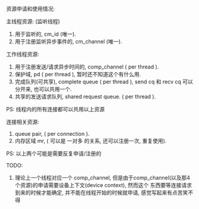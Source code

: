 资源申请和使用情况:

主线程资源: (监听线程)
1. 用于监听的, cm_id (唯一).
2. 用于注册监听异步事件的, cm_channel (唯一).

工作线程资源:
1. 用于注册发送/请求异步时间的, comp_channel ( per thread ).
2. 保护域, pd ( per thread ), 暂时还不知道这个有什么用.
3. 完成队列(可共享), complete queue ( per thread ), send cq 和 recv cq 可以分开来, 也可以共用一个.
4. 共享的发送请求队列, shared request queue. ( per thread ).

PS: 线程内的所有连接都可以共用以上资源

连接相关资源:
1. queue pair, ( per connection ).
2. 内存区域 mr, ( 可以是 一对多 的关系, 还可以注册一次, 重复使用).

PS: 以上两个可能是需要反复申请/注册的

TODO:
1. 理论上一个线程对应一个 comp_channel, 但是由于comp_channel(以及那4个资源)的申请需要设备上下文(device context), 然而这个
东西要等连接请求到来的时候才能确定, 并不能在线程开始的时候就申请, 感觉写起来有点苦笑不得
